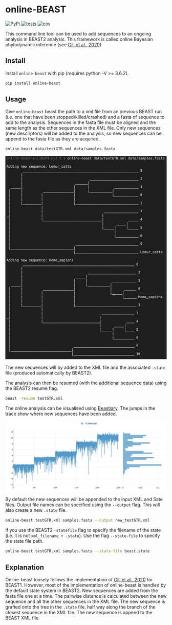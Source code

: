# online-BEAST
[![PyPi](https://img.shields.io/pypi/v/online-beast.svg)](https://pypi.org/project/online-beast/)
[![tests](https://github.com/Wytamma/online-beast/actions/workflows/test.yml/badge.svg)](https://github.com/Wytamma/online-beast/actions/workflows/test.yml)
[![cov](https://codecov.io/gh/Wytamma/online-beast/branch/master/graph/badge.svg)](https://codecov.io/gh/Wytamma/online-beast)

This command line tool can be used to add sequences to an ongoing analysis in BEAST2 analysis. This framework is called online Bayesian phylodynamic inference (see [Gill et al., 2020](https://academic.oup.com/mbe/article/37/6/1832/5758268?login=false)).

## Install
Install `online-beast` with pip (requires python -V >= 3.6.2).

```bash
pip install online-beast
```

## Usage 

Give `online-beast` beast the path to a xml file from an previous BEAST run (i.e. one that have been stopped/killed/crashed) and a fasta of sequence to add to the analysis. Sequences in the fasta file must be aligned and the same length as the other sequences in the XML file. Only new sequences (new descriptors) will be added to the analysis, so new sequences can be append to the fasta file as they are acquired. 

```bash
online-beast data/testGTR.xml data/samples.fasta
```

![](images/output.png)

The new sequences will by added to the XML file and the associated `.state` file (produced automatically by BEAST2).

The analysis can then be resumed (with the additional sequence data) using the BEAST2 resume flag. 

```bash
beast -resume testGTR.xml
```

The online analysis can be visualised using [Beastiary](https://beastiary.wytamma.com/). The jumps in the trace show where new sequences have been added. 

![](images/beastiary.png)

By default the new sequences will be appended to the input XML and Sate files. Output file names can be specified using the `--output` flag. This will also create a new `.state` file.

```bash
online-beast testGTR.xml samples.fasta --output new_testGTR.xml 
```

If you use the BEAST2 `-statefile` flag to specify the filename of the state (i.e. it is not `xml_filename + .state`). Use the flag `--state-file` to specify the state file path. 

```bash
online-beast testGTR.xml samples.fasta --state-file beast.state 
```

## Explanation

Online-beast loosely follows the implementation of [Gill et al., 2020](https://academic.oup.com/mbe/article/37/6/1832/5758268?login=false) for BEAST1. However, most of the implementation of online-beast is handled by the default state system in BEAST2. New sequences are added from the fasta file one at a time. The pairwise distance is calculated between the new sequence and all the other sequences in the XML file. The new sequence is grafted onto the tree in the `.state` file, half way along the branch of the closest sequence in the XML file. The new sequence is append to the BEAST XML file. 






